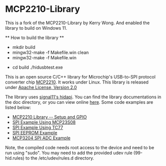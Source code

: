 MCP2210-Library
===============

This is a fork of the MCP2210-Library by Kerry Wong.
And enabled the library to build on Windows 11.

** How to build the library **

   <ul>
   <li>
   mkdir build
   </li>
   <li>
   mingw32-make -f Makefile.win clean
   </li>
   <li>
   mingw32-make -f Makefile.win
   </li>
   </ul>

   <ul>
   <li>
   cd build
   ./hidusbtest.exe
   </li>
   </ul>




This is an open source C/C++ library for Microchip's USB-to-SPI protocol converter chip <a href="http://ww1.microchip.com/downloads/en/DeviceDoc/22288A.pdf">MCP2210</a>. It works under Linux. This library is released under <a href="http://www.apache.org/licenses/LICENSE-2.0">Apache License, Version 2.0</a>

The library uses <a href="https://github.com/signal11/hidapi">signal11's hidapi</a>. You can find the library documentations in the doc directory, or you can view online <a href="http://www.kerrywong.com/mcp2210-library-reference/">here</a>. Some code examples are listed below: 

<ul>
<li>
<a href="http://www.kerrywong.com/2012/09/27/mcp2210-library/">MCP2210 Library -- Setup and GPIO</a>
</li>
<li>
<a href="http://www.kerrywong.com/2012/10/01/mcp2210-library-spi-example-using-mcp23s08/">SPI Example Using MCP23S08</a>
</li>
<li>
<a href="http://www.kerrywong.com/2012/10/10/mcp2210-library-spi-example-using-tc77/">SPI Example Using TC77</a>
</li>
<li>
<a href="http://www.kerrywong.com/2012/10/15/mcp2210-library-spi-eeprom/">SPI EEPROM Example</a>
</li>
<li>
<a href="http://www.kerrywong.com/2012/10/22/mcp2210-library-mcp3204-spi-adc/">MCP3204 SPI ADC Example</a>
</li>
</ul>

Note, the compiled code needs root access to the device and need to be run using "sudo". You may need to add the provided udev rule (99-hid.rules) to the /etc/udev/rules.d directory. 
